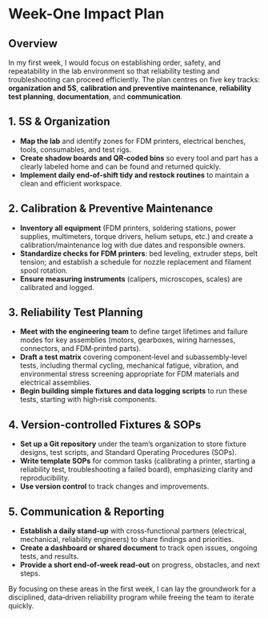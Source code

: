 # Week-One Impact Plan

## Overview

In my first week, I would focus on establishing order, safety, and repeatability in the lab environment so that reliability testing and troubleshooting can proceed efficiently. The plan centres on five key tracks: **organization and 5S**, **calibration and preventive maintenance**, **reliability test planning**, **documentation**, and **communication**.

## 1. 5S & Organization

- **Map the lab** and identify zones for FDM printers, electrical benches, tools, consumables, and test rigs.
- **Create shadow boards and QR‑coded bins** so every tool and part has a clearly labeled home and can be found and returned quickly.
- **Implement daily end‑of‑shift tidy and restock routines** to maintain a clean and efficient workspace.

## 2. Calibration & Preventive Maintenance

- **Inventory all equipment** (FDM printers, soldering stations, power supplies, multimeters, torque drivers, helium setups, etc.) and create a calibration/maintenance log with due dates and responsible owners.
- **Standardize checks for FDM printers**: bed leveling, extruder steps, belt tension; and establish a schedule for nozzle replacement and filament spool rotation.
- **Ensure measuring instruments** (calipers, microscopes, scales) are calibrated and logged.

## 3. Reliability Test Planning

- **Meet with the engineering team** to define target lifetimes and failure modes for key assemblies (motors, gearboxes, wiring harnesses, connectors, and FDM‑printed parts).
- **Draft a test matrix** covering component‑level and subassembly‑level tests, including thermal cycling, mechanical fatigue, vibration, and environmental stress screening appropriate for FDM materials and electrical assemblies.
- **Begin building simple fixtures and data logging scripts** to run these tests, starting with high‑risk components.

## 4. Version‑controlled Fixtures & SOPs

- **Set up a Git repository** under the team’s organization to store fixture designs, test scripts, and Standard Operating Procedures (SOPs).
- **Write template SOPs** for common tasks (calibrating a printer, starting a reliability test, troubleshooting a failed board), emphasizing clarity and reproducibility.
- **Use version control** to track changes and improvements.

## 5. Communication & Reporting

- **Establish a daily stand‑up** with cross‑functional partners (electrical, mechanical, reliability engineers) to share findings and priorities.
- **Create a dashboard or shared document** to track open issues, ongoing tests, and results.
- **Provide a short end‑of‑week read‑out** on progress, obstacles, and next steps.

By focusing on these areas in the first week, I can lay the groundwork for a disciplined, data‑driven reliability program while freeing the team to iterate quickly.
